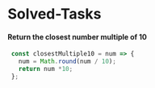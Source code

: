 # Solved-Tasks
#### Return the closest number multiple of 10
````javascript
 const closestMultiple10 = num => {
   num = Math.round(num / 10);
   return num *10; 
 };
````










